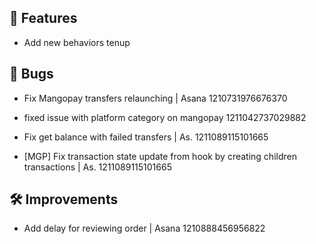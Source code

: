 ## 🚀 Features

- Add new behaviors tenup


## 🐛 Bugs

- Fix Mangopay transfers relaunching | Asana 1210731976676370

- fixed issue with platform category on mangopay 1211042737029882

- Fix get balance with failed transfers | As. 1211089115101665

- [MGP] Fix transaction state update from hook by creating children transactions | As. 1211089115101665


## 🛠️ Improvements

- Add delay for reviewing order | Asana 1210888456956822